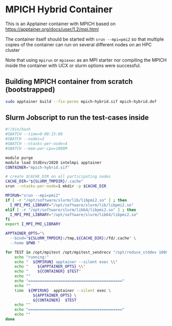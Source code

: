# MPICH Hybrid Container

This is an Apptainer container with MPICH based on
https://apptainer.org/docs/user/1.2/mpi.html

The container itself should be started with `srun --mpi=pmi2`
so that multiple copies of the container can run on several
different nodes on an HPC cluster

Note that using `mpirun` or `mpiexec` as an MPI starter
nor compiling the MPICH inside the container with UCX or slurm options 
were successful.

## Building MPICH container from scratch (bootstrapped)

```bash
sudo apptainer build --fix-perms mpich-hybrid.sif mpich-hybrid.def
```

## Slurm Jobscript to run the test-cases inside

```bash
#!/bin/bash
#SBATCH --time=0-00:15:00
#SBATCH --nodes=2
#SBATCH --ntasks-per-node=4
#SBATCH --mem-per-cpu=1000M

module purge
module load StdEnv/2020 intelmpi apptainer
CONTAINER="mpich-hybrid.sif"

# create $CACHE_DIR on all participating nodes
CACHE_DIR="${SLURM_TMPDIR}/.cache"
srun --ntasks-per-node=1 mkdir -p $CACHE_DIR

MPIRUN="srun --mpi=pmi2"
if [ -r "/opt/software/slurm/lib/libpmi2.so" ] ; then
  I_MPI_PMI_LIBRARY="/opt/software/slurm/lib/libpmi2.so"
elif [ -r "/opt/software/slurm/lib64/libpmi2.so" ] ; then
  I_MPI_PMI_LIBRARY="/opt/software/slurm/lib64/libpmi2.so"
fi
export I_MPI_PMI_LIBRARY

APPTAINER_OPTS="\
  --bind="${SLURM_TMPDIR}:/tmp,${CACHE_DIR}:/fd/.cache" \
  --home $PWD "

for TEST in /opt/mpitest /opt/mpitest_sendrecv "/opt/reduce_stddev 100000000"; do
    echo "running:"
    echo "  ${MPIRUN} apptainer --silent exec \\"
    echo "    ${APPTAINER_OPTS} \\"
    echo "    ${CONTAINER} $TEST"
    echo ""
    echo "========================================="
    echo ""
    time  ${MPIRUN}  apptainer --silent exec \
            ${APPTAINER_OPTS} \
            ${CONTAINER}  $TEST
    echo ""
    echo "========================================="
    echo ""
done
```
